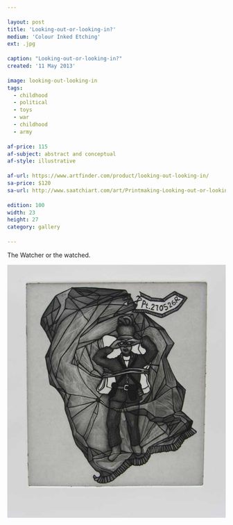 ```yaml
---

layout: post
title: 'Looking-out-or-looking-in?'
medium: 'Colour Inked Etching'
ext: .jpg

caption: "Looking-out-or-looking-in?"
created: '11 May 2013'

image: looking-out-looking-in
tags:
  - childhood
  - political
  - toys
  - war
  - childhood
  - army

af-price: 115
af-subject: abstract and conceptual
af-style: illustrative

af-url: https://www.artfinder.com/product/looking-out-looking-in/
sa-price: $120
sa-url: http://www.saatchiart.com/art/Printmaking-Looking-out-or-looking-in/19454/1962589/view

edition: 100
width: 23
height: 27
category: gallery

---
```


The Watcher or the watched.

![Black and White version of print](/images/looking-out-or-looking-in-bw.jpg)
